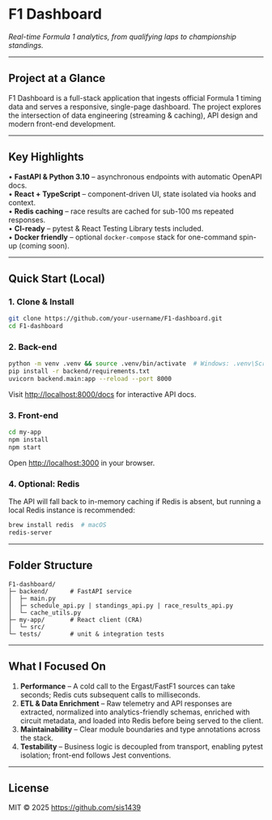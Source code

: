 # F1 Dashboard

*Real-time Formula 1 analytics, from qualifying laps to championship standings.*

---

## Project at a Glance

F1 Dashboard is a full-stack application that ingests official Formula 1 timing data and serves a responsive, single-page dashboard. The project explores the intersection of data engineering (streaming & caching), API design and modern front-end development.

---

## Key Highlights

• **FastAPI & Python 3.10** – asynchronous endpoints with automatic OpenAPI docs.  
• **React + TypeScript** – component-driven UI, state isolated via hooks and context.  
• **Redis caching** – race results are cached for sub-100 ms repeated responses.  
• **CI-ready** – pytest & React Testing Library tests included.  
• **Docker friendly** – optional `docker-compose` stack for one-command spin-up (coming soon).

---

## Quick Start (Local)

### 1. Clone & Install
```bash
git clone https://github.com/your-username/F1-dashboard.git
cd F1-dashboard
```

### 2. Back-end
```bash
python -m venv .venv && source .venv/bin/activate  # Windows: .venv\Scripts\activate
pip install -r backend/requirements.txt
uvicorn backend.main:app --reload --port 8000
```
Visit <http://localhost:8000/docs> for interactive API docs.

### 3. Front-end
```bash
cd my-app
npm install
npm start
```
Open <http://localhost:3000> in your browser.

### 4. Optional: Redis
The API will fall back to in-memory caching if Redis is absent, but running a local Redis instance is recommended:
```bash
brew install redis  # macOS
redis-server
```

---

## Folder Structure
```text
F1-dashboard/
├─ backend/      # FastAPI service
│  ├─ main.py
│  ├─ schedule_api.py | standings_api.py | race_results_api.py
│  └─ cache_utils.py
├─ my-app/       # React client (CRA)
│  └─ src/
└─ tests/        # unit & integration tests
```

---

## What I Focused On

1. **Performance** – A cold call to the Ergast/FastF1 sources can take seconds; Redis cuts subsequent calls to milliseconds.
2. **ETL & Data Enrichment** – Raw telemetry and API responses are extracted, normalized into analytics-friendly schemas, enriched with circuit metadata, and loaded into Redis before being served to the client.
3. **Maintainability** – Clear module boundaries and type annotations across the stack.
4. **Testability** – Business logic is decoupled from transport, enabling pytest isolation; front-end follows Jest conventions.

---

## License

MIT © 2025 <https://github.com/sis1439> 